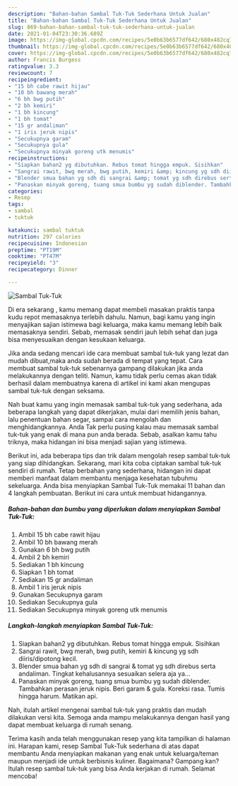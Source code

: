 ```yaml
---
description: "Bahan-bahan Sambal Tuk-Tuk Sederhana Untuk Jualan"
title: "Bahan-bahan Sambal Tuk-Tuk Sederhana Untuk Jualan"
slug: 869-bahan-bahan-sambal-tuk-tuk-sederhana-untuk-jualan
date: 2021-01-04T23:30:36.689Z
image: https://img-global.cpcdn.com/recipes/5e0b63b6577df642/680x482cq70/sambal-tuk-tuk-foto-resep-utama.jpg
thumbnail: https://img-global.cpcdn.com/recipes/5e0b63b6577df642/680x482cq70/sambal-tuk-tuk-foto-resep-utama.jpg
cover: https://img-global.cpcdn.com/recipes/5e0b63b6577df642/680x482cq70/sambal-tuk-tuk-foto-resep-utama.jpg
author: Francis Burgess
ratingvalue: 3.3
reviewcount: 7
recipeingredient:
- "15 bh cabe rawit hijau"
- "10 bh bawang merah"
- "6 bh bwg putih"
- "2 bh kemiri"
- "1 bh kincung"
- "1 bh tomat"
- "15 gr andaliman"
- "1 iris jeruk nipis"
- "Secukupnya garam"
- "Secukupnya gula"
- "Secukupnya minyak goreng utk menumis"
recipeinstructions:
- "Siapkan bahan2 yg dibutuhkan. Rebus tomat hingga empuk. Sisihkan"
- "Sangrai rawit, bwg merah, bwg putih, kemiri &amp; kincung yg sdh diiris/dipotong kecil."
- "Blender smua bahan yg sdh di sangrai &amp; tomat yg sdh direbus serta andaliman. Tingkat kehalusannya sesuaikan selera aja ya..."
- "Panaskan minyak goreng, tuang smua bumbu yg sudah diblender. Tambahkan perasan jeruk nipis. Beri garam &amp; gula. Koreksi rasa. Tumis hingga harum. Matikan api."
categories:
- Resep
tags:
- sambal
- tuktuk

katakunci: sambal tuktuk 
nutrition: 297 calories
recipecuisine: Indonesian
preptime: "PT19M"
cooktime: "PT47M"
recipeyield: "3"
recipecategory: Dinner

---
```



![Sambal Tuk-Tuk](https://img-global.cpcdn.com/recipes/5e0b63b6577df642/680x482cq70/sambal-tuk-tuk-foto-resep-utama.jpg)

Di era  sekarang , kamu memang dapat membeli masakan praktis tanpa kudu repot memasaknya terlebih dahulu. Namun, bagi kamu yang ingin menyajikan sajian istimewa bagi keluarga, maka kamu memang lebih baik memasaknya sendiri. Sebab, memasak sendiri jauh lebih sehat dan juga bisa menyesuaikan dengan kesukaan keluarga.

Jika anda sedang mencari ide cara membuat sambal tuk-tuk yang lezat dan mudah dibuat,maka anda sudah berada di tempat yang tepat. Cara membuat sambal tuk-tuk  sebenarnya gampang dilakukan jika anda melakukannya dengan teliti. Namun, kamu tidak perlu cemas akan tidak berhasil dalam membuatnya 
karena di artikel ini kami akan mengupas sambal tuk-tuk dengan seksama.  



Nah buat kamu yang ingin memasak sambal tuk-tuk yang sederhana, ada beberapa langkah yang dapat dikerjakan, mulai dari memilih jenis bahan, lalu penentuan bahan segar, sampai cara mengolah dan menghidangkannya. Anda Tak perlu pusing kalau mau memasak sambal tuk-tuk yang enak di mana pun anda berada. Sebab, asalkan kamu  tahu triknya, maka hidangan ini bisa menjadi sajian yang istimewa.

Berikut ini, ada beberapa tips dan trik dalam mengolah resep sambal tuk-tuk yang siap dihidangkan. Sekarang, mari kita coba ciptakan sambal tuk-tuk sendiri di rumah. Tetap berbahan yang sederhana, hidangan ini dapat memberi manfaat dalam membantu menjaga kesehatan tubuhmu sekeluarga. Anda bisa menyiapkan Sambal Tuk-Tuk memakai 11 bahan dan 4 langkah pembuatan. Berikut ini cara untuk membuat hidangannya.

<!--inarticleads1-->

##### Bahan-bahan dan bumbu yang diperlukan dalam menyiapkan Sambal Tuk-Tuk:

1. Ambil 15 bh cabe rawit hijau
1. Ambil 10 bh bawang merah
1. Gunakan 6 bh bwg putih
1. Ambil 2 bh kemiri
1. Sediakan 1 bh kincung
1. Siapkan 1 bh tomat
1. Sediakan 15 gr andaliman
1. Ambil 1 iris jeruk nipis
1. Gunakan Secukupnya garam
1. Sediakan Secukupnya gula
1. Sediakan Secukupnya minyak goreng utk menumis




<!--inarticleads2-->

##### Langkah-langkah menyiapkan Sambal Tuk-Tuk:

1. Siapkan bahan2 yg dibutuhkan. Rebus tomat hingga empuk. Sisihkan
1. Sangrai rawit, bwg merah, bwg putih, kemiri &amp; kincung yg sdh diiris/dipotong kecil.
1. Blender smua bahan yg sdh di sangrai &amp; tomat yg sdh direbus serta andaliman. Tingkat kehalusannya sesuaikan selera aja ya...
1. Panaskan minyak goreng, tuang smua bumbu yg sudah diblender. Tambahkan perasan jeruk nipis. Beri garam &amp; gula. Koreksi rasa. Tumis hingga harum. Matikan api.




Nah, itulah artikel mengenai  sambal tuk-tuk  yang praktis dan mudah dilakukan versi kita. Semoga anda mampu melakukannya dengan hasil yang dapat membuat keluarga di rumah senang. 

Terima kasih anda telah menggunakan resep yang kita tampilkan di halaman ini. Harapan kami, resep  Sambal Tuk-Tuk sederhana di atas dapat membantu Anda menyiapkan makanan yang enak untuk keluarga/teman maupun menjadi ide untuk berbisnis kuliner. Bagaimana? Gampang kan? Itulah resep sambal tuk-tuk yang bisa Anda kerjakan di rumah. Selamat mencoba!

